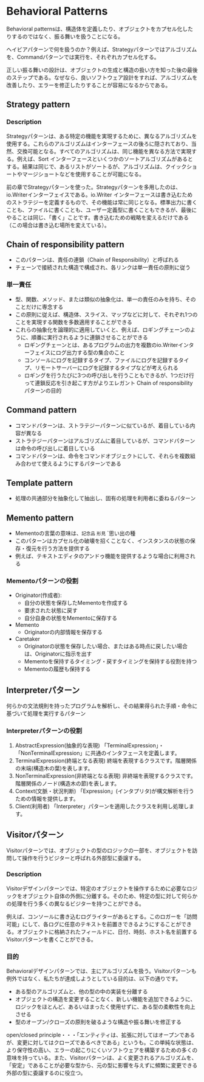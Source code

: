 # Behavioral Patterns

 Behavioral patternsは、構造体を定義したり、オブジェクトをカプセル化したりするのではなく、振る舞いを扱うことになる。

ヘイビアパターンで何を扱うのか？例えば、Strategyパターンではアルゴリズムを、Commandパターンでは実行を、それぞれカプセル化する。

正しい振る舞いの設計は、オブジェクトの生成と構造の扱い方を知った後の最後のステップである。なぜなら、良いソフトウェア設計をすれば、アルゴリズムを改善したり、エラーを修正したりすることが容易になるからである。

## Strategy pattern

### Description

Strategyパターンは、ある特定の機能を実現するために、異なるアルゴリズムを使用する。これらのアルゴリズムはインターフェースの後ろに隠されており、当然、交換可能となる。すべてのアルゴリズムは、同じ機能を異なる方法で実現する。例えば、Sort インターフェースといくつかのソートアルゴリズムがあるとする。結果は同じで、あるリストがソートるが、アルゴリズムは、クイックショートやマージショートなどを使用することが可能になる。

前の章でStrategyパターンを使った。Strategyパターンを多用したのは、io.Writerインターフェイスである。io.Writer インターフェースは書き込むためのストラテジーを定義するもので、その機能は常に同じとなる。標準出力に書くことも、ファイルに書くことも、ユーザー定義型に書くこともできるが、最後にやることは同じ、「書く」ことです。書き込むための戦略を変えるだけである（この場合は書き込む場所を変えている）。

## Chain of responsibility pattern

- このパターンは、責任の連鎖（Chain of Responsibility）と呼ばれる
- チェーンで接続された構造で構成され、各リンクは単一責任の原則に従う

### 単一責任

- 型、関数、メソッド、または類似の抽象化は、単一の責任のみを持ち、そのことだけに専念する
- この原則に従えば、構造体、スライス、マップなどに対して、それぞれ1つのことを実現する関数を多数適用することができる
- これらの抽象化を論理的に適用していくと、例えば、ロギングチェーンのように、順番に実行されるように連鎖させることができる
  - ロギングチェーンとは、あるプログラムの出力を複数のio.Writerインターフェイスにログ出力する型の集合のこと
  - コンソールにログを記録するタイプ、ファイルにログを記録するタイプ、リモートサーバーにログを記録するタイプなどが考えられる
  - ロギングを行うたびに3つの呼び出しを行うこともできるが、1つだけ行って連鎖反応を引き起こす方がよりエレガント
Chain of responsibilityパターンの目的

## Command pattern

- コマンドパターンは、ストラテジーパターンに似ているが、着目している内容が異なる
- ストラテジーパターンはアルゴリズムに着目しているが、コマンドパターンは命令の呼び出しに着目している
- コマンドパターンは、命令をコマンドオブジェクトにして、それらを複数組み合わせて使えるようにするパターンである

## Template pattern

- 処理の共通部分を抽象化して抽出し、固有の処理を利用者に委ねるパターン

## Memento pattern

- Mementoの言葉の意味は、`記念品` `形見` `思い出の種
- このパターンはカプセル化の破壊を招くことなく、インスタンスの状態の保存・復元を行う方法を提供する
- 例えば、テキストエディタのアンドゥ機能を提供するような場合に利用される

### Mementoパターンの役割

- Originator(作成者):
  - 自分の状態を保存したMementoを作成する
  - 要求された状態に戻す
  - 自分自身の状態をMementoに保存する
- Memento
  - Originatorの内部情報を保存する
- Caretaker
  - Originatorの状態を保存したい場合、またはある時点に戻したい場合は、Originatorに指示を出す
  - Mementoを保持するタイミング・戻すタイミングを保持する役割を持つ
  - Mementoの履歴も保持する

## Interpreterパターン

何らかの文法規則を持ったプログラムを解析し、その結果得られた手順・命令に基づいて処理を実行するパターン

### Interpreterパターンの役割

1. AbstractExpression(抽象的な表現)
「TerminalExpression」・「NonTerminalExpression」に共通のインタフェースを定義します。
2. TerminalExpression(終端となる表現)
終端を表現するクラスです。階層関係の末端(構造木の葉)を表します。
3. NonTerminalExpression(非終端となる表現)
非終端を表現するクラスです。階層関係のノード(構造木の節)を表します。
4. Context(文脈・状況判断)
「Expression」(インタプリタ)が構文解析を行うための情報を提供します。
5. Client(利用者)
「Interpreter」パターンを適用したクラスを利用し処理します。

## Visitorパターン

Visitorパターンでは、オブジェクトの型のロジックの一部を、オブジェクトを訪問して操作を行うビジターと呼ばれる外部型に委譲する。

### Description

Visitorデザインパターンでは、特定のオブジェクトを操作するために必要なロジックをオブジェクト自体の外側に分離する。そのため、特定の型に対して何らかの処理を行う多くの異なるビジターを持つことができる。

例えば、コンソールに書き込むログライターがあるとする。このロガーを「訪問可能」にして、各ログに任意のテキストを前置きできるようにすることができる。オブジェクトに格納されたフィールドに、日付、時刻、ホスト名を前置するVisitorパターンを書くことができる。

### 目的

Behavioralデザインパターンでは、主にアルゴリズムを扱う。Visitorパターンも例外ではなく、私たちが達成しようとしている目的は、以下の通りです。

- ある型のアルゴリズムと、他の型の中の実装を分離する
- オブジェクトの構造を変更することなく、新しい機能を追加できるように、ロジックをほとんど、あるいはまったく使用せずに、ある型の柔軟性を向上させる
- 型のオープン/クローズの原則を破るような構造や振る舞いを修正する

open/closed principle・・・「エンティティは、拡張に対してはオープンであるが、変更に対してはクローズであるべきである」というも。この単純な状態は、より保守性の高い、エラーの起こりにくいソフトウェアを構築するための多くの意味を持っている。また、Visitorパターンは、よく変更されるアルゴリズムを、「安定」であることが必要な型から、元の型に影響を与えずに頻繁に変更できる外部の型に委譲するのに役立つ。
